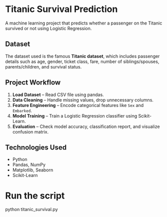 # Titanic Survival Prediction   

A machine learning project that predicts whether a passenger on the Titanic survived or not using Logistic Regression.  

##  Dataset  
The dataset used is the famous **Titanic dataset**, which includes passenger details such as age, gender, ticket class, fare, number of siblings/spouses, parents/children, and survival status.  

## Project Workflow  
1. **Load Dataset** – Read CSV file using pandas.  
2. **Data Cleaning** – Handle missing values, drop unnecessary columns.  
3. **Feature Engineering** – Encode categorical features like `Sex` and `Embarked`.  
4. **Model Training** – Train a Logistic Regression classifier using Scikit-Learn.  
5. **Evaluation** – Check model accuracy, classification report, and visualize confusion matrix.  

##  Technologies Used  
- Python  
- Pandas, NumPy  
- Matplotlib, Seaborn  
- Scikit-Learn  



# Run the script
python titanic_survival.py
